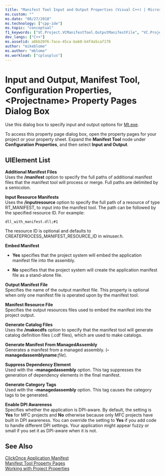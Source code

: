 ```yaml
---
title: "Manifest Tool Input and Output Properties (Visual C++) | Microsoft Docs"
ms.custom: ""
ms.date: "08/27/2018"
ms.technology: ["cpp-ide"]
ms.topic: "conceptual"
f1_keywords: ["VC.Project.VCManifestTool.OutputManifestFile", "VC.Project.VCManifestTool.InputResourceManifests", "VC.Project.VCManifestTool.EmbedManifest", "VC.Project.VCManifestTool.AdditionalManifestFiles", "VC.Project.VCManifestTool.DependencyInformationFile", "VC.Project.VCManifestTool.OutputResourceManifest", "VC.Project.VCManifestTool.GenerateCatalogFiles"]
dev_langs: ["C++"]
ms.assetid: a8bb20f6-7ace-45ca-bab0-b4f4a5caf170
author: "mikeblome"
ms.author: "mblome"
ms.workload: ["cplusplus"]
---
```

# Input and Output, Manifest Tool, Configuration Properties, &lt;Projectname&gt; Property Pages Dialog Box

Use this dialog box to specify input and output options for [Mt.exe](http://msdn.microsoft.com/library/aa375649).

To access this property page dialog box, open the property pages for your project or your property sheet. Expand the **Manifest Tool** node under **Configuration Properties**, and then select **Input and Output**.

## UIElement List

**Additional Manifest Files**<br/>
Uses the **/manifest** option to specify the full paths of additional manifest files that the manifest tool will process or merge. Full paths are delimited by a semicolon.

**Input Resource Manifests**<br/>
Uses the **/inputresource** option to specify the full path of a resource of type RT_MANIFEST, to input into the manifest tool. The path can be followed by the specified resource ID. For example:

`dll_with_manifest.dll;#1`

The resource ID is optional and defaults to CREATEPROCESS_MANIFEST_RESOURCE_ID in winuser.h.

**Embed Manifest**<br/>
- **Yes** specifies that the project system will embed the application manifest file into the assembly.

- **No** specifies that the project system will create the application manifest file as a stand-alone file.

**Output Manifest File**<br/>
Specifies the name of the output manifest file. This property is optional when only one manifest file is operated upon by the manifest tool.

**Manifest Resource File**<br/>
Specifies the output resources files used to embed the manifest into the project output.

**Generate Catalog Files**<br/>
Uses the **/makecdfs** option to specify that the manifest tool will generate catalog definition files (.cdf files), which are used to make catalogs.

**Generate Manifest From ManagedAssembly**<br/>
Generates a manifest from a managed assembly. (**-managedassemblyname:**<em>file</em>).

**Suppress Dependency Element**<br/>
Used with the **-managedassembly** option. This tag suppresses the generation of dependency elements in the final manifest.

**Generate Category Tags**<br/>
Used with the **-managedassembly** option. This tag causes the category tags to be generated.

**Enable DPI Awareness**<br/>
Specifies whether the application is DPI-aware. By default, the setting is **Yes** for MFC projects and **No** otherwise because only MFC projects have built in DPI awareness. You can override the setting to **Yes** if you add code to handle different DPI settings. Your application might appear fuzzy or small if you set it as DPI-aware when it is not.

## See Also

[ClickOnce Application Manifest](/visualstudio/deployment/clickonce-application-manifest)<br/>
[Manifest Tool Property Pages](../ide/manifest-tool-property-pages.md)<br/>
[Working with Project Properties](../ide/working-with-project-properties.md)<br/>
